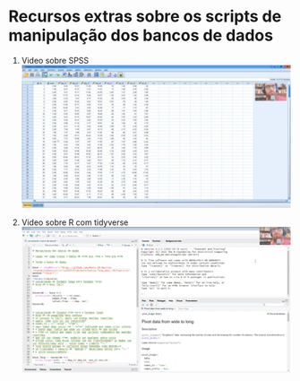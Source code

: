 # Recursos extras sobre os scripts de manipulação dos bancos de dados

1) Video sobre SPSS
[![Veja o vídeo!](https://github.com/Pedro-SR-Martins/GrupoEstudosEstatistica2023/blob/22d1c46d2ad9902e922761dd45662299ae37d5dd/manipula%C3%A7%C3%A3o%20banco%20de%20dados/video%20spss.png)](https://youtu.be/zxJi5NKDcZo)



2) Video sobre R com tidyverse
[![Veja o vídeo!](https://github.com/Pedro-SR-Martins/GrupoEstudosEstatistica2023/blob/de484dcf78e58bde092d4b68d2170bc20e3575e8/manipula%C3%A7%C3%A3o%20banco%20de%20dados/video%20r.png)](https://youtu.be/S74U7QjSk-Y)
